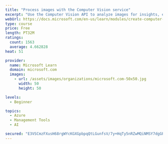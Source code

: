 ```yaml
---
title: "Process images with the Computer Vision service"
excerpt: "Use the Computer Vision API to analyze images for insights, extract text from images, and generate high-quality thumbnails."
webUrl: https://docs.microsoft.com/en-us/learn/modules/create-computer-vision-service-to-classify-images/
type: course
price: Free
length: PT32M
ratings:
  count: 1563
  average: 4.662828
heat: 51

provider:
  name: Microsoft Learn
  domain: microsoft.com
  images:
    - url: /assets/images/organizations/microsoft.com-50x50.jpg
      width: 50
      height: 50

levels:
  - Beginner

topics:
  - Azure
  - Management Tools
  - AI

secured: "E3VSCmzFXusH68rgWYcKGXGpbpqQtLGunfsV/7y+HqTy5nRZwMQiNMSY7dgGPmq6uFoOzexqANKYtUAvR6rX94TyRXKkZVfMmUu19pVQidJMz+DfE2akX4JIfN70KL8YtnyuWu3TBSZ7uzFbM66a9/rg0IIKPG8sS24/vAErzZ3j0LpHQftRanhiBQm50WbPgiYEBPjfzFaLSCW4+DfjBd16/6cOMweHovDqGj0uV36sjS2+a3HLeXCRY3/omS79LFTQYKlSPohth03qCqlKBpSDFuEA6DjZ/T69n3xlMaZShtJGFBGxAqjgi1OzesFclAOs981CSD1Ow6npQpoGq30SR//mxrsY8iGdY5aCvhRcOvzD2NPy3tixmaDLHKT52PY9SLtrQj/8JVQIxRwaW8AlHRggvu0vm+aJ5U2rXBw=;drOr/ho/404l1OKd4B83fg=="
---
```


